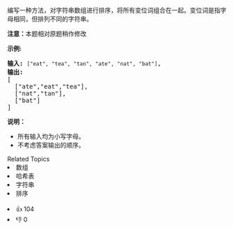<p>编写一种方法，对字符串数组进行排序，将所有变位词组合在一起。变位词是指字母相同，但排列不同的字符串。</p>

<p><strong>注意：</strong>本题相对原题稍作修改</p>

<p><strong>示例:</strong></p>

<pre><strong>输入:</strong> <span><code>["eat", "tea", "tan", "ate", "nat", "bat"]</code></span>,
<strong>输出:</strong>
[
  ["ate","eat","tea"],
  ["nat","tan"],
  ["bat"]
]</pre>

<p><strong>说明：</strong></p>

<ul> 
 <li>所有输入均为小写字母。</li> 
 <li>不考虑答案输出的顺序。</li> 
</ul>

<div><div>Related Topics</div><div><li>数组</li><li>哈希表</li><li>字符串</li><li>排序</li></div></div><br><div><li>👍 104</li><li>👎 0</li></div>